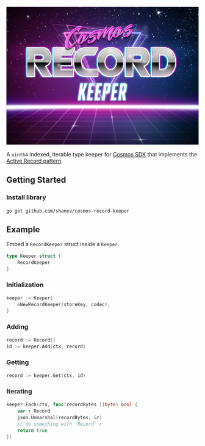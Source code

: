 ![logo](./logo.jpg)

A `uint64` indexed, iterable type keeper for [Cosmos SDK](https://github.com/cosmos/cosmos-sdk) that implements the [Active Record pattern](https://en.wikipedia.org/wiki/Active_record_pattern).

## Getting Started

### Install library

```
go get github.com/shanev/cosmos-record-keeper
```

## Example

Embed a `RecordKeeper` struct inside a `Keeper`.

```go
type Keeper struct {
    RecordKeeper
}
```

### Initialization

```go
keeper := Keeper{
    &NewRecordKeeper(storeKey, codec),
}
```

### Adding

```go
record := Record{}
id := keeper.Add(ctx, record)
```

### Getting

```go
record := keeper.Get(ctx, id)
```

### Iterating

```go
keeper.Each(ctx, func(recordBytes []byte) bool {
    var r Record
    json.Unmarshal(recordBytes, &r)
    // do something with `Record` r
    return true
})
```